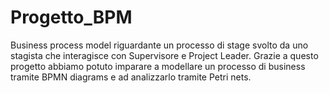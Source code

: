 # Progetto_BPM
Business process model riguardante un processo di stage svolto da uno stagista che interagisce con Supervisore e Project Leader. Grazie a questo progetto abbiamo potuto imparare a modellare un processo di business tramite BPMN diagrams e ad analizzarlo tramite Petri nets.
